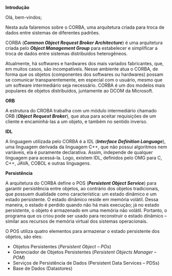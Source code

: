 **Introdução**

Olá, bem-vindos;

Nesta aula falaremos sobre o CORBA, uma arquitetura criada para troca de dados entre sistemas de diferentes padrões.

CORBA (_**Common Object Request Broker Architecture**_) é uma arquitetura criada pelo _**Object Management Group**_ para estabelecer e simplificar a troca de dados entre sistemas distribuídos heterogêneos.

Atualmente, há softwares e hardwares dos mais variados fabricantes, que, em muitos casos, são incompatíveis. Nesse ambiente atua o CORBA, de forma que os objetos (componentes dos softwares ou hardwares) possam se comunicar transparentemente, em especial com o usuário, mesmo que um software intermediário seja necessário. CORBA é um dos modelos mais populares de objetos distribuídos, juntamente ao DCOM da Microsoft.

**ORB**

A estrutura do CROBA trabalha com um módulo intermediário chamado ORB (_**Object Request Broker**_), que atua para aceitar requisições de um cliente e encaminhá-las a um objeto, e também no sentido inverso.

**IDL**

A linguagem utilizada pelo CORBA é a IDL (_**Interface Definition Language**_), uma linguagem derivada da linguagem C++, que não possui algoritmos nem variáveis, ela é puramente declarativa. Assim, independe de qualquer linguagem para acessá-la. Logo, existem IDL, definidos pelo OMG para C, C++, JAVA, COBOL e outras linguagens.

**Persistência**

A arquitetura do CORBA define o POS (_**Persistent Object Service**_) para garantir persistência entre objetos, ao contrário dos objetos tradicionais, que possuem dualidade como característica: um estado dinâmico e um estado persistente. O estado dinâmico reside em memória volátil. Dessa maneira, o estado é perdido quando não há mais execução; já no estado persistente, o objeto é armazenado em uma memória não volátil. Portanto, o programa que os criou pode ser usado para reconstruir o estado dinâmico – similar aos recursos de memória virtual dos sistemas operacionais.

O POS utiliza quatro elementos para armazenar o estado persistente dos objetos, são eles:

- Objetos Persistentes (_Persistent Object – POs_)
- Gerenciador de Objetos Persistentes (_Persistent Objects Manager – POM_)
- Serviços de Persistência de Dados (Persistent Data Services – PDSs)
- Base de Dados (Datastores)